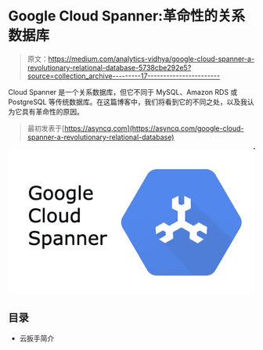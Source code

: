 # Google Cloud Spanner:革命性的关系数据库

> 原文：<https://medium.com/analytics-vidhya/google-cloud-spanner-a-revolutionary-relational-database-5738cbe292e5?source=collection_archive---------17----------------------->

Cloud Spanner 是一个关系数据库，但它不同于 MySQL、Amazon RDS 或 PostgreSQL 等传统数据库。在这篇博客中，我们将看到它的不同之处，以及我认为它具有革命性的原因。

> 最初发表于[https://asyncq.com](https://asyncq.com/google-cloud-spanner-a-revolutionary-relational-database)

![](img/3b3036aeec3fe2149d6094bf01be6d93.png)

## 目录

*   云扳手简介